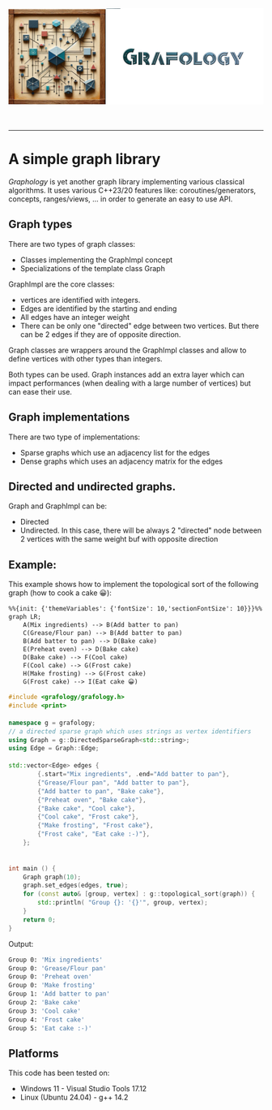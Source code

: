 <div align="center">
	<img 
		src="docs/imgs/logo.png" 
		alt="Répétiteur logo"
		/>
</div>
<br/>
<br/>
<hr/>

# A simple graph library
*Graphology* is yet another graph library implementing various classical algorithms. It uses various C++23/20 features like: coroutines/generators, concepts, ranges/views, ... in order to generate an easy to use API.

## Graph types
There are two types of graph classes:
- Classes implementing the GraphImpl concept
- Specializations of the template class Graph

GraphImpl are the core classes:
- vertices are identified with integers. 
- Edges are identified by the starting and ending
- All edges have an integer weight
- There can be only one "directed" edge between two vertices. But there can be 2 edges if they are of opposite direction.

Graph classes are wrappers around the GraphImpl classes and allow to define vertices with other types than integers.

Both types can be used. Graph instances add an extra layer which can impact performances (when dealing with a large number of vertices) but can ease their use.

## Graph implementations
There are two type of implementations:
- Sparse graphs which use an adjacency list for the edges
- Dense graphs which uses an adjacency matrix for the edges

## Directed and undirected graphs.
Graph and GraphImpl can be:
- Directed
- Undirected. In this case, there will be always 2 "directed" node between 2 vertices with the same weight buf with opposite direction

## Example: 

This example shows how to implement the topological sort of the following graph (how to cook a cake 😀):

```mermaid
%%{init: {'themeVariables': {'fontSize': 10,'sectionFontSize': 10}}}%%
graph LR;
    A(Mix ingredients) --> B(Add batter to pan) 
    C(Grease/Flour pan) --> B(Add batter to pan) 
    B(Add batter to pan) --> D(Bake cake) 
    E(Preheat oven) --> D(Bake cake) 
    D(Bake cake) --> F(Cool cake) 
    F(Cool cake) --> G(Frost cake) 
    H(Make frosting) --> G(Frost cake) 
    G(Frost cake) --> I(Eat cake 😀) 
```

```C++
#include <grafology/grafology.h>
#include <print>

namespace g = grafology;
// a directed sparse graph which uses strings as vertex identifiers
using Graph = g::DirectedSparseGraph<std::string>;
using Edge = Graph::Edge;

std::vector<Edge> edges {
        {.start="Mix ingredients", .end="Add batter to pan"}, 
        {"Grease/Flour pan", "Add batter to pan"}, 
        {"Add batter to pan", "Bake cake"}, 
        {"Preheat oven", "Bake cake"}, 
        {"Bake cake", "Cool cake"}, 
        {"Cool cake", "Frost cake"}, 
        {"Make frosting", "Frost cake"}, 
        {"Frost cake", "Eat cake :-)"}, 
    };


int main () {
    Graph graph(10);
    graph.set_edges(edges, true);
    for (const auto& [group, vertex] : g::topological_sort(graph)) {
        std::println( "Group {}: '{}'", group, vertex);
    }
    return 0;
}
```
Output:
```bash
Group 0: 'Mix ingredients'
Group 0: 'Grease/Flour pan'
Group 0: 'Preheat oven'
Group 0: 'Make frosting'
Group 1: 'Add batter to pan'
Group 2: 'Bake cake'
Group 3: 'Cool cake'
Group 4: 'Frost cake'
Group 5: 'Eat cake :-)'
```

## Platforms
This code has been tested on:
- Windows 11 - Visual Studio Tools 17.12
- Linux (Ubuntu 24.04) - g++ 14.2
